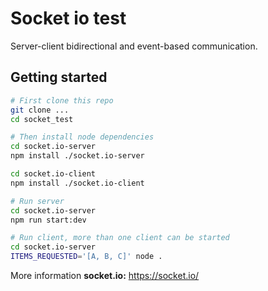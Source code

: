 # Socket io test

Server-client bidirectional and event-based communication.

## Getting started

```bash
# First clone this repo
git clone ...
cd socket_test

# Then install node dependencies
cd socket.io-server
npm install ./socket.io-server

cd socket.io-client
npm install ./socket.io-client

# Run server
cd socket.io-server
npm run start:dev

# Run client, more than one client can be started
cd socket.io-server
ITEMS_REQUESTED='[A, B, C]' node .
```

More information
**socket.io:** https://socket.io/
